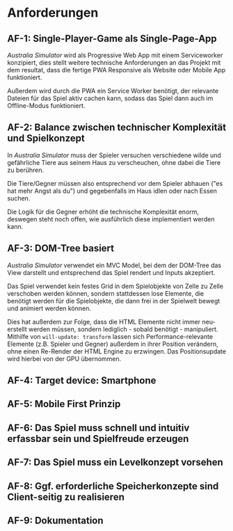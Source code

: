 # Anforderungen

## __AF-1:__ Single-Player-Game als Single-Page-App
_Australia Simulator_ wird als Progressive Web App mit einem Serviceworker konzipiert, dies stellt weitere technische Anforderungen an das Projekt mit dem resultat, dass die fertige PWA Responsive als Website oder Mobile App funktioniert.

Außerdem wird durch die PWA ein Service Worker benötigt, der relevante Dateien für das Spiel aktiv cachen kann, sodass das Spiel dann auch im Offline-Modus funktioniert.

## __AF-2:__ Balance zwischen technischer Komplexität und Spielkonzept

In _Australia Simulator_ muss der Spieler versuchen verschiedene wilde und gefährliche Tiere aus seinem Haus zu verscheuchen, ohne dabei die Tiere zu berühren. 

Die Tiere/Gegner müssen also entsprechend vor dem Spieler abhauen ("es hat mehr Angst als du") und gegebenfalls im Haus idlen oder nach Essen suchen.

Die Logik für die Gegner erhöht die technische Komplexität enorm, deswegen steht noch offen, wie ausführlich diese implementiert werden kann.

## __AF-3:__ DOM-Tree basiert

_Australia Simulator_ verwendet ein MVC Model, bei dem der DOM-Tree das View darstellt und entsprechend das Spiel rendert und Inputs akzeptiert. 

Das Spiel verwendet kein festes Grid in dem Spielobjekte von Zelle zu Zelle verschoben werden können, sondern stattdessen lose Elemente, die benötigt werden für die Spielobjekte, die dann frei in der Spielwelt bewegt und animiert werden können.

Dies hat außerdem zur Folge, dass die HTML Elemente nicht immer neu-erstellt werden müssen, sondern lediglich - sobald benötigt - manipuliert. Mithilfe von ```will-update: transform``` lassen sich Performance-relevante Elemente (z.B. Spieler und Gegner) außerdem in ihrer Position verändern, ohne einen Re-Render der HTML Engine zu erzwingen. Das Positionsupdate wird hierbei von der GPU übernommen.

## __AF-4:__ Target device: Smartphone

## __AF-5:__ Mobile First Prinzip

## __AF-6:__ Das Spiel muss schnell und intuitiv erfassbar sein und Spielfreude erzeugen

## __AF-7:__ Das Spiel muss ein Levelkonzept vorsehen

## __AF-8:__ Ggf. erforderliche Speicherkonzepte sind Client-seitig zu realisieren

## __AF-9:__ Dokumentation